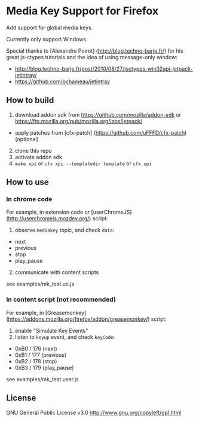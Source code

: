 # Media Key Support for Firefox

Add support for global media keys.

Currently only support Windows.

Special thanks to [Alexandre Poirot] (http://blog.techno-barje.fr/) for his great js-ctypes tutorials and the idea of using message-only window:

- http://blog.techno-barje.fr/post/2010/08/27/jsctypes-win32api-jetpack-jetintray/
- https://github.com/ochameau/jetintray

## How to build

1. download addon sdk from https://github.com/mozilla/addon-sdk or https://ftp.mozilla.org/pub/mozilla.org/labs/jetpack/
  * apply patches from [cfx-patch] (https://github.com/uFFFD/cfx-patch) (optional)
2. clone this repo
3. activate addon sdk
4. `make xpi` or `cfx xpi --templatedir template` or `cfx xpi`

## How to use

### In chrome code

For example, in extension code or [userChromeJS] (http://userchromejs.mozdev.org/) script:

1. observe `mediakey` topic, and check `data`:
  * next
  * previous
  * stop
  * play_pause
2. communicate with content scripts

see examples/mk_test.uc.js

### In content script (not recommended)

For example, in [Greasemonkey] (https://addons.mozilla.org/firefox/addon/greasemonkey/) script:

1. enable "Simulate Key Events"
2. listen to `keyup` event, and check `keyCode`:
  * 0xB0 / 176 (next)
  * 0xB1 / 177 (previous)
  * 0xB2 / 178 (stop)
  * 0xB3 / 179 (play_pause)

see examples/mk_test.user.js

## License

GNU General Public License v3.0
http://www.gnu.org/copyleft/gpl.html
